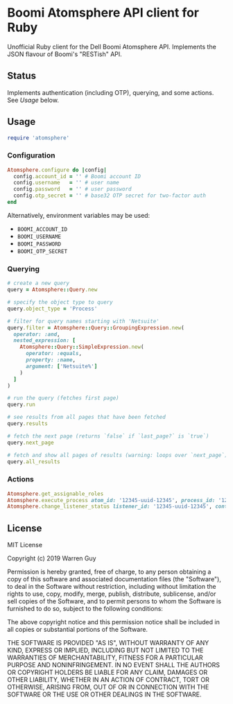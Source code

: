 # Boomi Atomsphere API client for Ruby

Unofficial Ruby client for the Dell Boomi Atomsphere API. Implements the JSON flavour of Boomi's "RESTish" API.

## Status

Implements authentication (including OTP), querying, and some actions. See *Usage* below.

## Usage

```ruby
require 'atomsphere'
```

### Configuration

```ruby
Atomsphere.configure do |config|
  config.account_id = '' # Boomi account ID
  config.username   = '' # user name
  config.password   = '' # user password
  config.otp_secret = '' # base32 OTP secret for two-factor auth
end
```

Alternatively, environment variables may be used:
 * `BOOMI_ACCOUNT_ID`
 * `BOOMI_USERNAME`
 * `BOOMI_PASSWORD`
 * `BOOMI_OTP_SECRET`

### Querying

```ruby
# create a new query
query = Atomsphere::Query.new

# specify the object type to query
query.object_type = 'Process'

# filter for query names starting with 'Netsuite'
query.filter = Atomsphere::Query::GroupingExpression.new(
  operator: :and,
  nested_expression: [
    Atomsphere::Query::SimpleExpression.new(
      operator: :equals,
      property: :name,
      argument: ['Netsuite%']
    )
  ]
)

# run the query (fetches first page)
query.run

# see results from all pages that have been fetched
query.results

# fetch the next page (returns `false` if `last_page?` is `true`)
query.next_page

# fetch and show all pages of results (warning: loops over `next_page`)
query.all_results
```

### Actions

```ruby
Atomsphere.get_assignable_roles
Atomsphere.execute_process atom_id: '12345-uuid-12345', process_id: '12345-uuid-12345'
Atomsphere.change_listener_status listener_id: '12345-uuid-12345', container_id: '12345-uuid-12345', action: :pause
```

## License

MIT License

Copyright (c) 2019 Warren Guy

Permission is hereby granted, free of charge, to any person obtaining a copy
of this software and associated documentation files (the "Software"), to deal
in the Software without restriction, including without limitation the rights
to use, copy, modify, merge, publish, distribute, sublicense, and/or sell
copies of the Software, and to permit persons to whom the Software is
furnished to do so, subject to the following conditions:

The above copyright notice and this permission notice shall be included in all
copies or substantial portions of the Software.

THE SOFTWARE IS PROVIDED "AS IS", WITHOUT WARRANTY OF ANY KIND, EXPRESS OR
IMPLIED, INCLUDING BUT NOT LIMITED TO THE WARRANTIES OF MERCHANTABILITY,
FITNESS FOR A PARTICULAR PURPOSE AND NONINFRINGEMENT. IN NO EVENT SHALL THE
AUTHORS OR COPYRIGHT HOLDERS BE LIABLE FOR ANY CLAIM, DAMAGES OR OTHER
LIABILITY, WHETHER IN AN ACTION OF CONTRACT, TORT OR OTHERWISE, ARISING FROM,
OUT OF OR IN CONNECTION WITH THE SOFTWARE OR THE USE OR OTHER DEALINGS IN THE
SOFTWARE.
